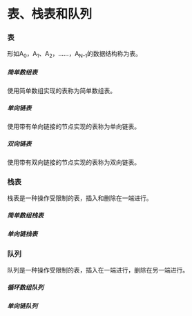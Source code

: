 # 表、栈表和队列

### 表

形如A<sub>0</sub>，A<sub>1</sub>、A<sub>2</sub>，……，A<sub>N-1</sub>的数据结构称为表。

##### 简单数组表

使用简单数组实现的表称为简单数组表。

##### 单向链表

使用带有单向链接的节点实现的表称为单向链表。

##### 双向链表

使用带有双向链接的节点实现的表称为双向链表。


### 栈表

栈表是一种操作受限制的表，插入和删除在一端进行。

##### 简单数组栈表

##### 单向链栈表


### 队列

队列是一种操作受限制的表，插入在一端进行，删除在另一端进行。

##### 循环数组队列

##### 单向链队列
